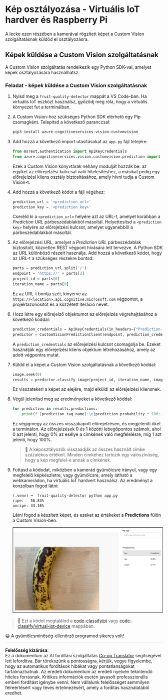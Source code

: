 <!--
CO_OP_TRANSLATOR_METADATA:
{
  "original_hash": "e5896207b304ce1abaf065b8acc0cc79",
  "translation_date": "2025-08-27T20:59:50+00:00",
  "source_file": "4-manufacturing/lessons/2-check-fruit-from-device/single-board-computer-classify-image.md",
  "language_code": "hu"
}
-->
# Kép osztályozása - Virtuális IoT hardver és Raspberry Pi

A lecke ezen részében a kamerával rögzített képet a Custom Vision szolgáltatásnak küldöd el osztályozásra.

## Képek küldése a Custom Vision szolgáltatásnak

A Custom Vision szolgáltatás rendelkezik egy Python SDK-val, amelyet képek osztályozására használhatsz.

### Feladat - képek küldése a Custom Vision szolgáltatásnak

1. Nyisd meg a `fruit-quality-detector` mappát a VS Code-ban. Ha virtuális IoT eszközt használsz, győződj meg róla, hogy a virtuális környezet fut a terminálban.

1. A Custom Vision-hoz szükséges Python SDK elérhető egy Pip csomagként. Telepítsd a következő paranccsal:

    ```sh
    pip3 install azure-cognitiveservices-vision-customvision
    ```

1. Add hozzá a következő import utasításokat az `app.py` fájl tetejére:

    ```python
    from msrest.authentication import ApiKeyCredentials
    from azure.cognitiveservices.vision.customvision.prediction import CustomVisionPredictionClient
    ```

    Ezek a Custom Vision könyvtárak néhány modulját hozzák be: az egyiket az előrejelzési kulccsal való hitelesítéshez, a másikat pedig egy előrejelzési kliens osztály biztosításához, amely hívni tudja a Custom Vision-t.

1. Add hozzá a következő kódot a fájl végéhez:

    ```python
    prediction_url = '<prediction_url>'
    prediction_key = '<prediction key>'
    ```

    Cseréld ki a `<prediction_url>` helyére azt az URL-t, amelyet korábban a *Prediction URL* párbeszédablakból másoltál. Helyettesítsd a `<prediction key>` helyére az előrejelzési kulcsot, amelyet ugyanebből a párbeszédablakból másoltál.

1. Az előrejelzési URL, amelyet a *Prediction URL* párbeszédablak biztosított, közvetlen REST végpont hívására lett tervezve. A Python SDK az URL különböző részeit használja. Add hozzá a következő kódot, hogy az URL-t a szükséges részekre bontsd:

    ```python
    parts = prediction_url.split('/')
    endpoint = 'https://' + parts[2]
    project_id = parts[6]
    iteration_name = parts[9]
    ```

    Ez az URL-t bontja szét, kinyerve az `https://<location>.api.cognitive.microsoft.com` végpontot, a projektazonosítót és a közzétett iteráció nevét.

1. Hozz létre egy előrejelző objektumot az előrejelzés végrehajtásához a következő kóddal:

    ```python
    prediction_credentials = ApiKeyCredentials(in_headers={"Prediction-key": prediction_key})
    predictor = CustomVisionPredictionClient(endpoint, prediction_credentials)
    ```

    A `prediction_credentials` az előrejelzési kulcsot csomagolja be. Ezeket használják egy előrejelzési kliens objektum létrehozásához, amely az adott végpontra mutat.

1. Küldd el a képet a Custom Vision szolgáltatásnak a következő kóddal:

    ```python
    image.seek(0)
    results = predictor.classify_image(project_id, iteration_name, image)
    ```

    Ez visszatekeri a képet az elejére, majd elküldi az előrejelzési kliensnek.

1. Végül jelenítsd meg az eredményeket a következő kóddal:

    ```python
    for prediction in results.predictions:
        print(f'{prediction.tag_name}:\t{prediction.probability * 100:.2f}%')
    ```

    Ez végigmegy az összes visszakapott előrejelzésen, és megjeleníti őket a terminálon. Az előrejelzések 0 és 1 közötti lebegőpontos számok, ahol 0 azt jelenti, hogy 0% az esélye a címkének való megfelelésre, míg 1 azt jelenti, hogy 100%.

    > 💁 A képosztályozók visszaadják az összes használt címke százalékos értékeit. Minden címkéhez tartozik egy valószínűség, hogy a kép megfelel-e annak a címkének.

1. Futtasd a kódodat, miközben a kamerád gyümölcsre irányul, vagy egy megfelelő képkészletre, vagy gyümölcsre, amely látható a webkamerádon, ha virtuális IoT hardvert használsz. Az eredményt a konzolban fogod látni:

    ```output
    (.venv) ➜  fruit-quality-detector python app.py
    ripe:   56.84%
    unripe: 43.16%
    ```

    Látni fogod a készített képet, és ezeket az értékeket a **Predictions** fülön a Custom Vision-ben.

    ![Egy banán a Custom Vision-ben, érettként 56,8%-ra, éretlenként 43,1%-ra becsülve](../../../../../translated_images/custom-vision-banana-prediction.30cdff4e1d72db5d9a0be0193790a47c2b387da034e12dc1314dd57ca2131b59.hu.png)

> 💁 Ezt a kódot megtalálod a [code-classify/pi](../../../../../4-manufacturing/lessons/2-check-fruit-from-device/code-classify/pi) vagy [code-classify/virtual-iot-device](../../../../../4-manufacturing/lessons/2-check-fruit-from-device/code-classify/virtual-iot-device) mappában.

😀 A gyümölcsminőség-ellenőrző programod sikeres volt!

---

**Felelősség kizárása**:  
Ez a dokumentum az AI fordítási szolgáltatás [Co-op Translator](https://github.com/Azure/co-op-translator) segítségével lett lefordítva. Bár törekszünk a pontosságra, kérjük, vegye figyelembe, hogy az automatikus fordítások hibákat vagy pontatlanságokat tartalmazhatnak. Az eredeti dokumentum az eredeti nyelvén tekintendő hiteles forrásnak. Kritikus információk esetén javasolt professzionális emberi fordítást igénybe venni. Nem vállalunk felelősséget semmilyen félreértésért vagy téves értelmezésért, amely a fordítás használatából eredhet.